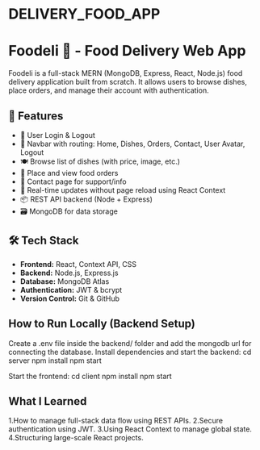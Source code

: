 # DELIVERY_FOOD_APP
# Foodeli 🍔 - Food Delivery Web App

Foodeli is a full-stack MERN (MongoDB, Express, React, Node.js) food delivery application built from scratch. It allows users to browse dishes, place orders, and manage their account with authentication.

## 🚀 Features

- 🔐 User Login & Logout
- 🧭 Navbar with routing: Home, Dishes, Orders, Contact, User Avatar, Logout
- 🍽️ Browse list of dishes (with price, image, etc.)
- 🛒 Place and view food orders
- 💬 Contact page for support/info
- 🔄 Real-time updates without page reload using React Context
- 📦 REST API backend (Node + Express)
- 🗃️ MongoDB for data storage
## 🛠️ Tech Stack

- **Frontend:** React, Context API, CSS
- **Backend:** Node.js, Express.js
- **Database:** MongoDB Atlas
- **Authentication:** JWT & bcrypt
- **Version Control:** Git & GitHub

## How to Run Locally (Backend Setup)
Create a .env file inside the backend/ folder and add the mongodb url for connecting the database.
Install dependencies and start the backend:
cd server
npm install
npm start

Start the frontend:
cd client
npm install
npm start


## What I Learned
1.How to manage full-stack data flow using REST APIs.
2.Secure authentication using JWT.
3.Using React Context to manage global state.
4.Structuring large-scale React projects.
